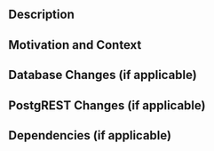 ## Description

<!-- Concisely describe the changes made in this pull request.  Be specific about what was added, modified, or removed. For example: "Adds a new table for storing renewable energy sources," or "Fixes a bug in the data validation script for population data." -->

## Motivation and Context

<!-- Explain the reasoning behind the changes. What problem does this PR solve?  What are the benefits of these changes? If it addresses an existing issue, reference it (e.g., "Fixes #123"). -->

## Database Changes (if applicable)

<!-- If this PR involves changes to the database schema (e.g., new tables, columns, indexes, etc.), describe the changes in detail. Include the SQL used to make the changes if possible. -->

## PostgREST Changes (if applicable)

<!-- If this PR involves changes to PostgREST configuration (e.g., new endpoints, permissions, etc.), describe the changes in detail. Include any relevant configuration snippets.  -->

## Dependencies (if applicable)

<!-- List any new dependencies introduced by this PR, or changes made to existing dependencies.  -->
